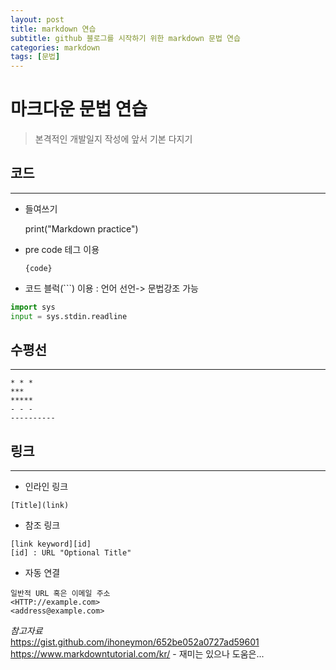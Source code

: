 ```yaml
---
layout: post
title: markdown 연습
subtitle: github 블로그를 시작하기 위한 markdown 문법 연습
categories: markdown
tags: [문법]
---
```


마크다운 문법 연습
===

> 본격적인 개발일지 작성에 앞서 기본 다지기

코드
---
* * *
- 들여쓰기

    print("Markdown practice")

- pre code 테그 이용
  <pre><code>{code}</code></pre>
- 코드 블럭(```) 이용 : 언어 선언-> 문법강조 가능
```python
import sys
input = sys.stdin.readline
```
수평선
---
* * *
    * * *
    ***
    *****
    - - -
    ----------

링크
---
* * *
- 인라인 링크   
```
[Title](link) 
```
- 참조 링크
```
[link keyword][id]
[id] : URL "Optional Title"
```
- 자동 연결
```
일반적 URL 혹은 이메일 주소
<HTTP://example.com>
<address@example.com>
```

_참고자료_   
https://gist.github.com/ihoneymon/652be052a0727ad59601   
https://www.markdowntutorial.com/kr/ - 재미는 있으나 도움은...